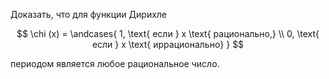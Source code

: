 Доказать, что для функции Дирихле

$$ \chi (x) = \andcases{ 1, \text{ если } x \text{ рационально,} \\ 0, \text{ если } x \text{ иррационально} } $$

периодом является любое рациональное число.